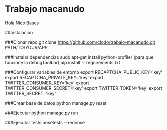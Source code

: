Trabajo macanudo
================

Hola Nico Bases

##Instalación

###Clonar repo
    git clone https://github.com/clodo/trabajo-macanudo.git PATH/TO/YOUR/APP

###Instalar dependencias
    sudo apt-get install python-profiler (para que funcione la debugToolbar)
    pip install -r requirements.txt

###Configurar variables de entorno
    export RECAPTCHA_PUBLIC_KEY='key'
    export RECAPTCHA_PRIVATE_KEY='key'
    export TWITTER_CONSUMER_KEY='key'
    export TWITTER_CONSUMER_SECRET='key'
    export TWITTER_TOKEN='key'
    export TWITTER_SECRET='key'

###Crear base de datos
    python manage.py reset

###Ejecutar
    python manage.py run

###Ejecutar tests
    nosetests --rednose
